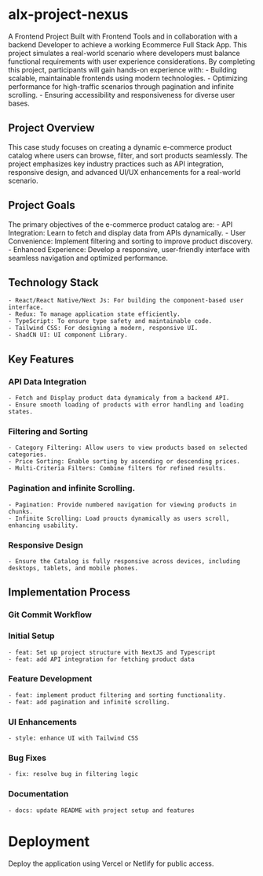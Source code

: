 # alx-project-nexus
A Frontend Project Built with Frontend Tools and in collaboration with a backend Developer to achieve a working Ecommerce Full Stack App. This project simulates a real-world scenario where developers must balance functional requirements with user experience considerations. By completing this project, participants will gain hands-on experience with:
    - Building scalable, maintainable frontends using modern technologies.
    - Optimizing performance for high-traffic scenarios through pagination and infinite scrolling.
    - Ensuring accessibility and responsiveness for diverse user bases.

## Project Overview
This case study focuses on creating a dynamic e-commerce product catalog where users can browse, filter, and sort products seamlessly. The project emphasizes key industry practices such as API integration, responsive design, and advanced UI/UX enhancements for a real-world scenario.

## Project Goals
The primary objectives of the e-commerce product catalog are:
    - API Integration: Learn to fetch and display data from APIs dynamically.
    - User Convenience: Implement filtering and sorting to improve product discovery.
    - Enhanced Experience: Develop a responsive, user-friendly interface with seamless navigation and optimized performance.

## Technology Stack
    - React/React Native/Next Js: For building the component-based user interface.
    - Redux: To manage application state efficiently.
    - TypeScript: To ensure type safety and maintainable code.
    - Tailwind CSS: For designing a modern, responsive UI.
    - ShadCN UI: UI component Library.

## Key Features
### API Data Integration
    - Fetch and Display product data dynamicaly from a backend API.
    - Ensure smooth loading of products with error handling and loading states.
### Filtering and Sorting
    - Category Filtering: Allow users to view products based on selected categories.
    - Price Sorting: Enable sorting by ascending or descending prices.
    - Multi-Criteria Filters: Combine filters for refined results. 

### Pagination and infinite Scrolling.
    - Pagination: Provide numbered navigation for viewing products in chunks.
    - Infinite Scrolling: Load proucts dynamically as users scroll, enhancing usability.

### Responsive Design
    - Ensure the Catalog is fully responsive across devices, including desktops, tablets, and mobile phones.

## Implementation Process

### Git Commit Workflow
### Initial Setup 
    - feat: Set up project structure with NextJS and Typescript
    - feat: add API integration for fetching product data
### Feature Development
    - feat: implement product filtering and sorting functionality.
    - feat: add pagination and infinite scrolling.      
### UI Enhancements
    - style: enhance UI with Tailwind CSS
### Bug Fixes
    - fix: resolve bug in filtering logic
### Documentation
    - docs: update README with project setup and features
    
# Deployment
Deploy the application using Vercel or Netlify for public access.
